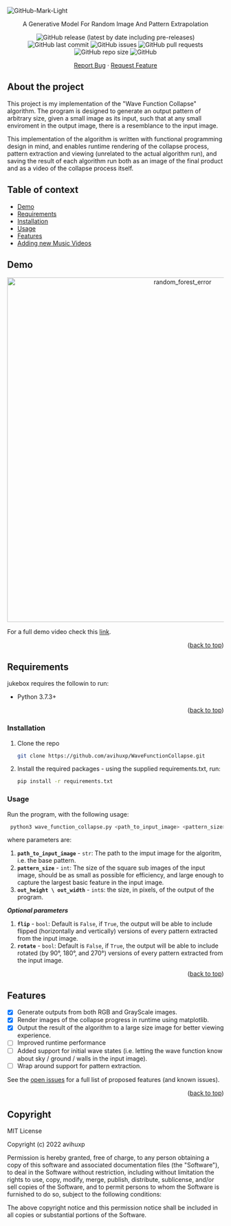 <!-- PROJECT LOGO (light) -->
![GitHub-Mark-Light](https://github.com/avihuxp/WaveFunctionCollapse/blob/master/README/Wave%20function%20collapse.png)

<div align="center">
<div align="center">

  <p align="center">
    A Generative Model For Random Image And Pattern Extrapolation</p>
</div>

![GitHub release (latest by date including pre-releases)](https://img.shields.io/github/v/release/navendu-pottekkat/awesome-readme?include_prereleases)
![GitHub last commit](https://img.shields.io/github/last-commit/avihuxp/WaveFunctionCollapse?color=orange)
![GitHub issues](https://img.shields.io/github/issues/avihuxp/WaveFunctionCollapse?color=yellow)
![GitHub pull requests](https://img.shields.io/github/issues-pr/avihuxp/WaveFunctionCollapse?color=yellow)
![GitHub repo size](https://img.shields.io/github/repo-size/avihuxp/WaveFunctionCollapse)
![GitHub](https://img.shields.io/github/license/avihuxp/WaveFunctionCollapse)

<a href="https://github.com/avihuxp/WaveFunctionCollapse/issues">Report Bug</a>
·
<a href="https://github.com/avihuxp/WaveFunctionCollapse/issues">Request
Feature</a>
</div>

## About the project

This project is my implementation of the "Wave Function Collapse" algorithm.
The program is designed to generate an output pattern of arbitrary size,
given a small image as its input, such that at any small enviroment in the
output image, there is a resemblance to the input image.

This implementation of the algorithm is written with functional programming
design in mind, and enables runtime rendering of the collapse process,
pattern extraction and viewing (unrelated to the actual algorithm run), and
saving the result of each algorithm run both as an image of the final
product and as a video of the collapse process itself.

## Table of context

- [Demo](#demo)
- [Requirements](#requirements)
- [Installation](#installation)
- [Usage](#Usage)
- [Features](#features)
- [Adding new Music Videos](#adding-new-music-videos)

## Demo

<div align="center">
<img src="https://github.com/avihuxp/WaveFunctionCollapse/blob/master/README/wfc.gif?raw=true" alt="random_forest_error" width="800"/>
</div>

For a full demo video check this [link](https://youtu.be/Ten6MIWd2DA).

<p align="right">(<a href="#about-the-project">back to top</a>)</p>

## Requirements

jukebox requires the followin to run:

- Python 3.7.3+

<p align="right">(<a href="#about-the-project">back to top</a>)</p>

### Installation

1. Clone the repo
   ```bash
   git clone https://github.com/avihuxp/WaveFunctionCollapse.git
   ```
2. Install the required packages - using the supplied requirements.txt, run:
      ```bash
      pip install -r requirements.txt
      ```

### Usage

Run the program, with the following usage:

```bash
 python3 wave_function_collapse.py <path_to_input_image> <pattern_size> <out_height> <out_width> [<flip> <rotate>]
```

where parameters are:

1. **`path_to_input_image`** - `str`: The path to the imput image for the
   algoritm, i.e. the base pattern.
2. **`pattern_size`** - `int`: The size of the square sub images of the input
   image, should be as small as possible for efficiency, and large
   enough to capture the largest basic feature in the input image.
3. **`out_height \ out_width`** - `int`s: the size, in pixels, of the
   output of the program.

***Optional parameters***

1. **`flip`** -  `bool`: Default is `False`, if `True`, the output
   will be able to include flipped (horizontally and vertically)
   versions of every pattern extracted from the input image.
2. **`rotate`** -  `bool`: Default is `False`, if `True`, the output
   will be able to include rotated (by 90&deg;, 180&deg;, and 270&deg;)
   versions of every pattern extracted from the input image.

<p align="right">(<a href="#about-the-project">back to top</a>)</p>

## Features

- [x] Generate outputs from both RGB and GrayScale images.
- [x] Render images of the collapse progress in runtime using matplotlib.
- [x] Output the result of the algorithm to a large size image for better
  viewing experience.
- [ ] Improved runtime performance
- [ ] Added support for initial wave states (i.e. letting the wave function
  know about sky / ground / walls in the input image).
- [ ] Wrap around support for pattern extraction.

See
the [open issues](https://github.com/avihuxp/WaveFunctionCollapse/issues)
for a full list of proposed features (and known issues).

<p align="right">(<a href="#about-the-project">back to top</a>)</p>

## Copyright

MIT License

Copyright (c) 2022 avihuxp

Permission is hereby granted, free of charge, to any person obtaining a copy
of this software and associated documentation files (the "Software"), to deal
in the Software without restriction, including without limitation the rights
to use, copy, modify, merge, publish, distribute, sublicense, and/or sell
copies of the Software, and to permit persons to whom the Software is
furnished to do so, subject to the following conditions:

The above copyright notice and this permission notice shall be included in all
copies or substantial portions of the Software.